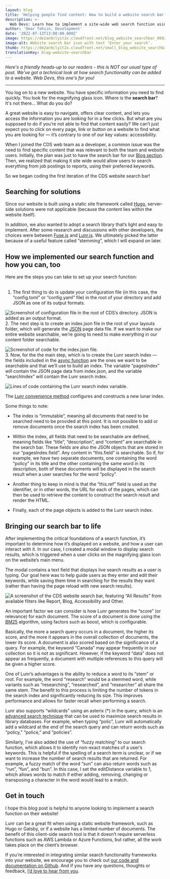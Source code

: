```yaml
---
layout: blog
title: 'Helping people find content: How to build a website search bar'
description: >-
  Web Devs: Learn how to implement a site-wide web search function using Lunr’s “stemming” feature. It makes website content easier to find / more accessible! 
author: 'Omar Tehsin, Development'
date: '2022-07-13T13:00:00.000Z'
image: https://de2an9clyit2x.cloudfront.net/blog_website_searchbar_0992ac5244.jpg
image-alt: Website search bar icon with text ‘Enter your search’.
thumb: https://de2an9clyit2x.cloudfront.net/small_blog_website_searchbar_0992ac5244.jpg
translationKey: blog-website-searchbar
---
```

*Here's a friendly heads-up to our readers - this is NOT our usual type of post. We've got a technical look at how search functionality can be added to a website. Web Devs, this one's for you!*

---

You log on to a new website. You have specific information you need to find quickly. You look for the magnifying glass icon. Where is the **search bar**? It's not there... What do you do? 

A great website is easy to navigate, offers clear content, and lets you access the information you are looking for in a few clicks. But what are you supposed to do if you’re not able to find that content easily? We can’t just expect you to click on every page, link or button on a website to find what you are looking for  — it’s contrary to one of our key values: accessibility.

When I joined the CDS web team as a developer, a common issue was the need to find specific content that was relevant to both the team and website users. Initially, the plan was just to have the search bar for our [Blog section](https://digital.canada.ca/blog/). Then, we realized that making it site wide would allow users to search everything from job postings to reports, using their preferred keywords.

So we began coding the first iteration of the CDS website search bar!

## **Searching for solutions**

Since our website is built using a static site framework called [Hugo](https://gohugo.io/commands/hugo_server/), server-side solutions were not applicable (because the content lies within the website itself). 

In addition, we also wanted to adopt a search library that’s light and easy to implement. After some research and discussions with other developers, the choices were between [Fuse.js](https://fusejs.io/) and [Lunr.js](https://lunrjs.com/). We ultimately picked the latter because of a useful feature called “stemming”, which I will expand on later.

## **How we implemented our search function and how you can, too**

Here are the steps you can take to set up your search function: 
<br>
<br>
1. The first thing to do is update your configuration file (in this case, the “config.toml” or “config.yaml” file) in the root of your directory and add JSON as one of its output formats.

![Screenshot of configuration file in the root of CDS’s directory. JSON is added as an output format.](https://de2an9clyit2x.cloudfront.net/img1_blog_website_searchbar_5850c10f92.jpg) 
<br>
2. The next step is to create an index.json file in the root of your layouts folder, which will generate the [JSON](https://developer.mozilla.org/en-US/docs/Learn/JavaScript/Objects/JSON) page data file. If we want to make our entire website searchable, we’re going to need to make everything in our content folder searchable.

![Screenshot of code for the index.json file.](https://de2an9clyit2x.cloudfront.net/img2_blog_website_searchbar_d303e02f95.jpg)
<br>
3.  Now, for the the main step, which is to create the Lunr search index — the fields included in the [async function](https://developer.mozilla.org/en-US/docs/Web/JavaScript/Reference/Statements/async_function) are the ones we want to be searchable and that we’ll use to build an index. The variable “pagesIndex” will contain the JSON page data from index.json, and the variable “searchIndex” will contain the Lunr search index.

![Lines of code containing the Lunr search index variable.](https://de2an9clyit2x.cloudfront.net/img3_blog_website_searchbar_574e13f106.jpg)

The [Lunr convenience method](https://lunrjs.com/docs/lunr.html) configures and constructs a new lunar index. 

Some things to note:

* The index is “immutable”, meaning all documents that need to be searched need to be provided at this point. It is not possible to add or remove documents once the search index has been created.

* Within the index, all fields that need to be searchable are defined, meaning fields like “title”, “description”, and “content” are searchable in the search bar. These fields are also the JSON objects that are stored in our “pagesIndex.field”. Any content in “this.field” is searchable. So if, for example, we have two separate documents, one containing the word “policy” in its title and the other containing the same word in its description, both of these documents will be displayed in the search result when a user searches for the word “policy”.  

* Another thing to keep in mind is that the “this.ref” field is used as the identifier, or in other words, the URL for each of the pages, which can then be used to retrieve the content to construct the search result and render the HTML.

* Finally, each of the page objects is added to the Lunr search index.

## **Bringing our search bar to life**

After implementing the critical foundations of a search function, it’s important to determine how it’s displayed on a website, and how a user can interact with it. In our case, I created a modal window to display search results, which is triggered when a user clicks on the magnifying glass icon on the website’s main menu. 

The modal contains a text field that displays live search results as a user is typing. Our goal here was to help guide users as they enter and edit their keywords, while saving them time in searching for the results they want (rather than having the page reload with new search results). 

![A screenshot of the CDS website search bar, featuring “All Results” from available filters like Report, Blog, Accessibility and Other.](https://de2an9clyit2x.cloudfront.net/img4_blog_website_searchbar_734cac2360.jpg)

An important factor we can consider is how Lunr generates the “score” (or relevance) for each document. The score of a document is done using the [BM25](https://en.wikipedia.org/wiki/Okapi_BM25) algorithm, using factors such as boost, which is configurable. 

Basically, the more a search query occurs in a document, the higher its score, and the more it appears in the overall collection of documents, the lower its score. A document is also scored based on the significance of a query. For example, the keyword “Canada” may appear frequently in our collection so it is not as significant. However, if the keyword “data” does not appear as frequently, a document with multiple references to this query will be given a higher score.

One of Lunr’s advantages is the ability to reduce a word to its “stem” or root. For example, the word “research” would be a stemmed word, while variants such as “researching”, “researched”, and “researcher” all share the same stem. The benefit to this process is limiting the number of tokens in the search index and significantly reducing its size. This improves performance and allows for faster recall when performing a search.

Lunr also supports “wildcards” using an asterix (*) in the query, which is an [advanced search technique](https://apus.libanswers.com/faq/2235#:~:text=The%20wildcard%20is%20an%20advanced,specify%20any%20number%20of%20characters) that can be used to maximize search results in library databases. For example, when typing “polic”, Lunr will automatically add a wildcard at the end of the search query and can return words such as “policy,” “police,” and “policies”. 

Similarly, I’ve also added the use of “fuzzy matching” to our search function, which allows it to identify non-exact matches of a user’s keywords. This is helpful if the spelling of a search term is unclear, or if we want to increase the number of search results that are returned. For example, a fuzzy match of the word “sun” can also return words such as “run”, “fun”, and “bun”. In this case, I set the editDistance variable to 1, which allows words to match if either adding, removing, changing or transposing a character in the word would lead to a match.

## **Get in touch** 

I hope this blog post is helpful to anyone looking to implement a search function on their website!

Lunr can be a great fit when using a static website framework, such as Hugo or Gatsby, or if a website has a limited number of documents. The benefit of this client-side search tool is that it doesn’t require serverless functions such as AWS Lambda or Azure Functions, but rather, all the work takes place on the client’s browser.

If you’re interested in integrating similar search functionality frameworks into your website, we encourage you to check out [our code and documentation on Github](https://github.com/cds-snc/digital-canada-ca). And if you have any questions, thoughts or feedback, [I’d love to hear from you](mailto:omar.tehsin@tbs-sct.gc.ca).



